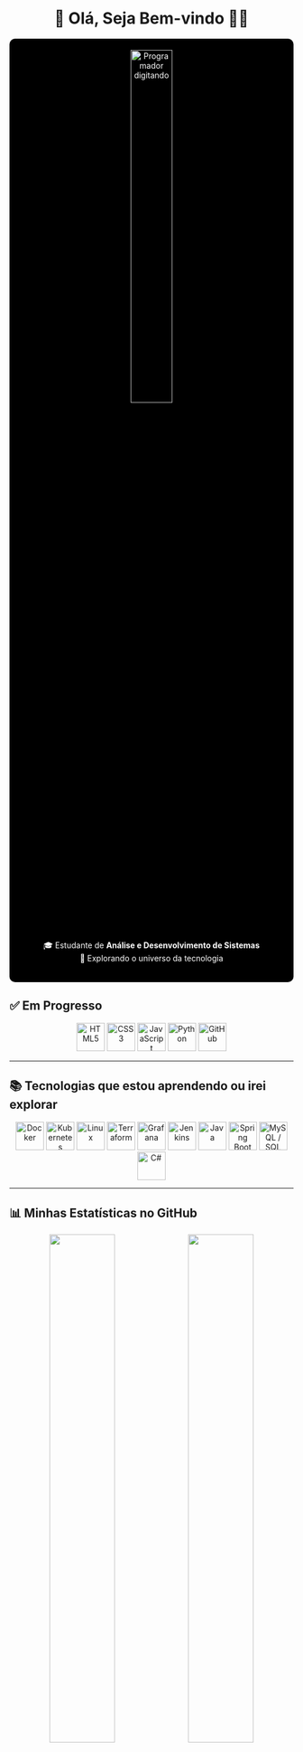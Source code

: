 <h1 align="center">🚀 Olá, Seja Bem-vindo 👨‍🚀</h1>

<div align="center" style="background-color:#000000; color:#ffffff; padding:20px; border-radius:10px;">
  <img src="https://media.giphy.com/media/qgQUggAC3Pfv687qPC/giphy.gif" alt="Programador digitando" width="40%" />
  
  <p>
    🎓 Estudante de <strong>Análise e Desenvolvimento de Sistemas</strong><br>
    🌌 Explorando o universo da tecnologia
  </p>
</div>


## ✅ **Em Progresso**

<p align="center">
  <img src="https://cdn.jsdelivr.net/gh/devicons/devicon/icons/html5/html5-original.svg" title="HTML5" width="50" />
  <img src="https://cdn.jsdelivr.net/gh/devicons/devicon/icons/css3/css3-original.svg" title="CSS3" width="50" />
  <img src="https://cdn.jsdelivr.net/gh/devicons/devicon/icons/javascript/javascript-original.svg" title="JavaScript" width="50" />
  <img src="https://cdn.jsdelivr.net/gh/devicons/devicon/icons/python/python-original.svg" title="Python" width="50" />
  <img src="https://cdn.jsdelivr.net/gh/devicons/devicon/icons/github/github-original.svg" title="GitHub" width="50" />
</p>

---

## 📚 **Tecnologias que estou aprendendo ou irei explorar**

<p align="center">
  <img src="https://cdn.jsdelivr.net/gh/devicons/devicon/icons/docker/docker-original.svg" title="Docker" width="50" />
  <img src="https://cdn.jsdelivr.net/gh/devicons/devicon/icons/kubernetes/kubernetes-plain.svg" title="Kubernetes" width="50" />
  <img src="https://cdn.jsdelivr.net/gh/devicons/devicon/icons/linux/linux-original.svg" title="Linux" width="50" />
  <img src="https://cdn.jsdelivr.net/gh/devicons/devicon/icons/terraform/terraform-original.svg" title="Terraform" width="50" />
  <img src="https://cdn.jsdelivr.net/gh/devicons/devicon/icons/grafana/grafana-original.svg" title="Grafana" width="50" />
  <img src="https://cdn.jsdelivr.net/gh/devicons/devicon/icons/jenkins/jenkins-original.svg" title="Jenkins" width="50" />
  <img src="https://cdn.jsdelivr.net/gh/devicons/devicon/icons/java/java-original.svg" title="Java" width="50" />
  <img src="https://cdn.jsdelivr.net/gh/devicons/devicon/icons/spring/spring-original.svg" title="Spring Boot" width="50" />
  <img src="https://cdn.jsdelivr.net/gh/devicons/devicon/icons/mysql/mysql-original.svg" title="MySQL / SQL" width="50" />
  <img src="https://cdn.jsdelivr.net/gh/devicons/devicon/icons/csharp/csharp-original.svg" title="C#" width="50" />
</p>

---

## 📊 **Minhas Estatísticas no GitHub**

<div align="center">
  <img src="https://github-readme-stats.vercel.app/api?username=euclidesanalistati&show_icons=true&theme=tokyonight&hide_border=true&border_radius=15" width="48%">
  <img src="https://github-readme-streak-stats.herokuapp.com/?user=euclidesanalistati&theme=tokyonight&hide_border=true&border_radius=15" width="48%">
</div>

---
##  **Status das Linguagens no meu Repositório**

<p align="center">
  <img src="https://github-readme-stats.vercel.app/api/top-langs/?username=euclidesanalistati&langs_count=8&layout=compact&theme=tokyonight&hide_border=true&border_radius=15" width="60%" />
</p>

<div align="center" style="background: linear-gradient(90deg, #39FF14 0%, #0d1117 100%); color: #fff; padding: 10px; border-radius: 15px; margin-bottom: 20px;">

</div>

---


## 🔥 Atividade Contínua

<p align="center">
  <img src="https://github-readme-streak-stats.herokuapp.com/?user=ferreirads&theme=tokyonight&hide_border=true&border_radius=20" />
</p>

---
